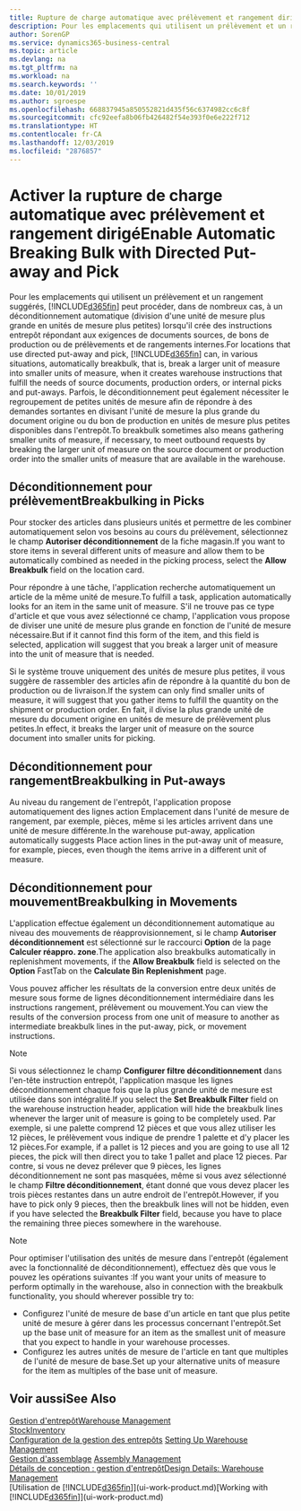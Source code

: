 ```yaml
---
title: Rupture de charge automatique avec prélèvement et rangement dirigé | Microsoft Docs
description: Pour les emplacements qui utilisent un prélèvement et un rangement suggérés, vous pouvez diviser une unité de mesure plus grande en unités de mesure plus petites lors de la création d'instructions entrepôt répondant aux exigences de documents sources, de bons de production ou de prélèvements et de rangements internes.
author: SorenGP
ms.service: dynamics365-business-central
ms.topic: article
ms.devlang: na
ms.tgt_pltfrm: na
ms.workload: na
ms.search.keywords: ''
ms.date: 10/01/2019
ms.author: sgroespe
ms.openlocfilehash: 668837945a850552821d435f56c6374982cc6c8f
ms.sourcegitcommit: cfc92eefa8b06fb426482f54e393f0e6e222f712
ms.translationtype: HT
ms.contentlocale: fr-CA
ms.lasthandoff: 12/03/2019
ms.locfileid: "2876857"
---
```

# <a name="enable-automatic-breaking-bulk-with-directed-put-away-and-pick"></a><span data-ttu-id="49a97-103">Activer la rupture de charge automatique avec prélèvement et rangement dirigé</span><span class="sxs-lookup"><span data-stu-id="49a97-103">Enable Automatic Breaking Bulk with Directed Put-away and Pick</span></span>
<span data-ttu-id="49a97-104">Pour les emplacements qui utilisent un prélèvement et un rangement suggérés, [!INCLUDE[d365fin](includes/d365fin_md.md)] peut procéder, dans de nombreux cas, à un déconditionnement automatique (division d'une unité de mesure plus grande en unités de mesure plus petites) lorsqu'il crée des instructions entrepôt répondant aux exigences de documents sources, de bons de production ou de prélèvements et de rangements internes.</span><span class="sxs-lookup"><span data-stu-id="49a97-104">For locations that use directed put-away and pick, [!INCLUDE[d365fin](includes/d365fin_md.md)] can, in various situations, automatically breakbulk, that is, break a larger unit of measure into smaller units of measure, when it creates warehouse instructions that fulfill the needs of source documents, production orders, or internal picks and put-aways.</span></span> <span data-ttu-id="49a97-105">Parfois, le déconditionnement peut également nécessiter le regroupement de petites unités de mesure afin de répondre à des demandes sortantes en divisant l'unité de mesure la plus grande du document origine ou du bon de production en unités de mesure plus petites disponibles dans l'entrepôt.</span><span class="sxs-lookup"><span data-stu-id="49a97-105">To breakbulk sometimes also means gathering smaller units of measure, if necessary, to meet outbound requests by breaking the larger unit of measure on the source document or production order into the smaller units of measure that are available in the warehouse.</span></span>   

## <a name="breakbulking-in-picks"></a><span data-ttu-id="49a97-106">Déconditionnement pour prélèvement</span><span class="sxs-lookup"><span data-stu-id="49a97-106">Breakbulking in Picks</span></span>  
<span data-ttu-id="49a97-107">Pour stocker des articles dans plusieurs unités et permettre de les combiner automatiquement selon vos besoins au cours du prélèvement, sélectionnez le champ **Autoriser déconditionnement** de la fiche magasin.</span><span class="sxs-lookup"><span data-stu-id="49a97-107">If you want to store items in several different units of measure and allow them to be automatically combined as needed in the picking process, select the **Allow Breakbulk** field on the location card.</span></span>  

<span data-ttu-id="49a97-108">Pour répondre à une tâche, l'application recherche automatiquement un article de la même unité de mesure.</span><span class="sxs-lookup"><span data-stu-id="49a97-108">To fulfill a task, application automatically looks for an item in the same unit of measure.</span></span> <span data-ttu-id="49a97-109">S'il ne trouve pas ce type d'article et que vous avez sélectionné ce champ, l'application vous propose de diviser une unité de mesure plus grande en fonction de l'unité de mesure nécessaire.</span><span class="sxs-lookup"><span data-stu-id="49a97-109">But if it cannot find this form of the item, and this field is selected, application will suggest that you break a larger unit of measure into the unit of measure that is needed.</span></span>  

<span data-ttu-id="49a97-110">Si le système trouve uniquement des unités de mesure plus petites, il vous suggère de rassembler des articles afin de répondre à la quantité du bon de production ou de livraison.</span><span class="sxs-lookup"><span data-stu-id="49a97-110">If the system can only find smaller units of measure, it will suggest that you gather items to fulfill the quantity on the shipment or production order.</span></span> <span data-ttu-id="49a97-111">En fait, il divise la plus grande unité de mesure du document origine en unités de mesure de prélèvement plus petites.</span><span class="sxs-lookup"><span data-stu-id="49a97-111">In effect, it breaks the larger unit of measure on the source document into smaller units for picking.</span></span>  

## <a name="breakbulking-in-put-aways"></a><span data-ttu-id="49a97-112">Déconditionnement pour rangement</span><span class="sxs-lookup"><span data-stu-id="49a97-112">Breakbulking in Put-aways</span></span>  
<span data-ttu-id="49a97-113">Au niveau du rangement de l'entrepôt, l'application propose automatiquement des lignes action Emplacement dans l'unité de mesure de rangement, par exemple, pièces, même si les articles arrivent dans une unité de mesure différente.</span><span class="sxs-lookup"><span data-stu-id="49a97-113">In the warehouse put-away, application automatically suggests Place action lines in the put-away unit of measure, for example, pieces, even though the items arrive in a different unit of measure.</span></span>  

## <a name="breakbulking-in-movements"></a><span data-ttu-id="49a97-114">Déconditionnement pour mouvement</span><span class="sxs-lookup"><span data-stu-id="49a97-114">Breakbulking in Movements</span></span>  
<span data-ttu-id="49a97-115">L'application effectue également un déconditionnement automatique au niveau des mouvements de réapprovisionnement, si le champ **Autoriser déconditionnement** est sélectionné sur le raccourci **Option** de la page **Calculer réappro. zone**.</span><span class="sxs-lookup"><span data-stu-id="49a97-115">The application also breakbulks automatically in replenishment movements, if the **Allow Breakbulk** field is selected on the **Option** FastTab on the **Calculate Bin Replenishment** page.</span></span>  

<span data-ttu-id="49a97-116">Vous pouvez afficher les résultats de la conversion entre deux unités de mesure sous forme de lignes déconditionnement intermédiaire dans les instructions rangement, prélèvement ou mouvement.</span><span class="sxs-lookup"><span data-stu-id="49a97-116">You can view the results of the conversion process from one unit of measure to another as intermediate breakbulk lines in the put-away, pick, or movement instructions.</span></span>  

> [!NOTE]  
>  <span data-ttu-id="49a97-117">Si vous sélectionnez le champ **Configurer filtre déconditionnement** dans l'en-tête instruction entrepôt, l'application masque les lignes déconditionnement chaque fois que la plus grande unité de mesure est utilisée dans son intégralité.</span><span class="sxs-lookup"><span data-stu-id="49a97-117">If you select the **Set Breakbulk Filter** field on the warehouse instruction header, application will hide the breakbulk lines whenever the larger unit of measure is going to be completely used.</span></span> <span data-ttu-id="49a97-118">Par exemple, si une palette comprend 12 pièces et que vous allez utiliser les 12 pièces, le prélèvement vous indique de prendre 1 palette et d'y placer les 12 pièces.</span><span class="sxs-lookup"><span data-stu-id="49a97-118">For example, if a pallet is 12 pieces and you are going to use all 12 pieces, the pick will then direct you to take 1 pallet and place 12 pieces.</span></span> <span data-ttu-id="49a97-119">Par contre, si vous ne devez prélever que 9 pièces, les lignes déconditionnement ne sont pas masquées, même si vous avez sélectionné le champ **Filtre déconditionnement**, étant donné que vous devez placer les trois pièces restantes dans un autre endroit de l'entrepôt.</span><span class="sxs-lookup"><span data-stu-id="49a97-119">However, if you have to pick only 9 pieces, then the breakbulk lines will not be hidden, even if you have selected the **Breakbulk Filter** field, because you have to place the remaining three pieces somewhere in the warehouse.</span></span>  

> [!NOTE]  
>  <span data-ttu-id="49a97-120">Pour optimiser l'utilisation des unités de mesure dans l'entrepôt (également avec la fonctionnalité de déconditionnement), effectuez dès que vous le pouvez les opérations suivantes :</span><span class="sxs-lookup"><span data-stu-id="49a97-120">If you want your units of measure to perform optimally in the warehouse, also in connection with the breakbulk functionality, you should wherever possible try to:</span></span>  
>   
> - <span data-ttu-id="49a97-121">Configurez l'unité de mesure de base d'un article en tant que plus petite unité de mesure à gérer dans les processus concernant l'entrepôt.</span><span class="sxs-lookup"><span data-stu-id="49a97-121">Set up the base unit of measure for an item as the smallest unit of measure that you expect to handle in your warehouse processes.</span></span>  
> - <span data-ttu-id="49a97-122">Configurez les autres unités de mesure de l'article en tant que multiples de l'unité de mesure de base.</span><span class="sxs-lookup"><span data-stu-id="49a97-122">Set up your alternative units of measure for the item as multiples of the base unit of measure.</span></span>  

## <a name="see-also"></a><span data-ttu-id="49a97-123">Voir aussi</span><span class="sxs-lookup"><span data-stu-id="49a97-123">See Also</span></span>  
[<span data-ttu-id="49a97-124">Gestion d'entrepôt</span><span class="sxs-lookup"><span data-stu-id="49a97-124">Warehouse Management</span></span>](warehouse-manage-warehouse.md)  
[<span data-ttu-id="49a97-125">Stock</span><span class="sxs-lookup"><span data-stu-id="49a97-125">Inventory</span></span>](inventory-manage-inventory.md)  
<span data-ttu-id="49a97-126">[Configuration de la gestion des entrepôts](warehouse-setup-warehouse.md)   </span><span class="sxs-lookup"><span data-stu-id="49a97-126">[Setting Up Warehouse Management](warehouse-setup-warehouse.md)   </span></span>  
<span data-ttu-id="49a97-127">[Gestion d'assemblage](assembly-assemble-items.md)  </span><span class="sxs-lookup"><span data-stu-id="49a97-127">[Assembly Management](assembly-assemble-items.md)  </span></span>  
[<span data-ttu-id="49a97-128">Détails de conception : gestion d'entrepôt</span><span class="sxs-lookup"><span data-stu-id="49a97-128">Design Details: Warehouse Management</span></span>](design-details-warehouse-management.md)  
<span data-ttu-id="49a97-129">[Utilisation de [!INCLUDE[d365fin](includes/d365fin_md.md)]](ui-work-product.md)</span><span class="sxs-lookup"><span data-stu-id="49a97-129">[Working with [!INCLUDE[d365fin](includes/d365fin_md.md)]](ui-work-product.md)</span></span>  
